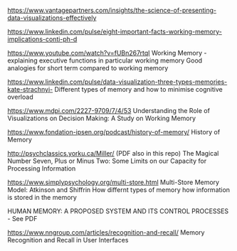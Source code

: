 https://www.vantagepartners.com/insights/the-science-of-presenting-data-visualizations-effectively

https://www.linkedin.com/pulse/eight-important-facts-working-memory-implications-conti-ph-d

https://www.youtube.com/watch?v=fUBn267rtqI
Working Memory - explaining executive functions in particular working memory
Good analogies for short term compared to working memory

https://www.linkedin.com/pulse/data-visualization-three-types-memories-kate-strachnyi-
Different types of memory and how to minimise cognitive overload

https://www.mdpi.com/2227-9709/7/4/53
Understanding the Role of Visualizations on Decision Making: A Study on Working Memory

https://www.fondation-ipsen.org/podcast/history-of-memory/
History of Memory

http://psychclassics.yorku.ca/Miller/ (PDF also in this repo)
The Magical Number Seven, Plus or Minus Two: Some Limits on our Capacity for Processing Information

https://www.simplypsychology.org/multi-store.html
Multi-Store Memory Model: Atkinson and Shiffrin
How differnt types of memory how information is stored in the memory

HUMAN MEMORY: A PROPOSED SYSTEM AND ITS CONTROL PROCESSES - See PDF

https://www.nngroup.com/articles/recognition-and-recall/
Memory Recognition and Recall in User Interfaces